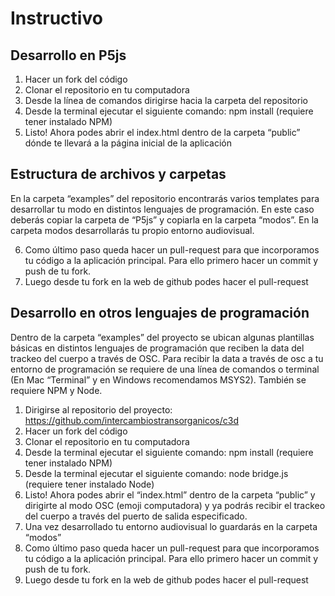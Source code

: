 # Instructivo

##  Desarrollo en P5js
1) Hacer un fork del código
2) Clonar el repositorio en tu computadora
3) Desde la línea de comandos dirigirse hacia la carpeta del repositorio
4) Desde la terminal ejecutar el siguiente comando: npm install (requiere tener instalado NPM)
5) Listo! Ahora podes abrir el index.html dentro de la carpeta “public” dónde te llevará a la página inicial de la aplicación

##  Estructura de archivos y carpetas
En la carpeta “examples” del repositorio encontrarás varios templates para desarrollar tu modo en distintos lenguajes de programación. En este caso deberás copiar la carpeta de “P5js” y copiarla en la carpeta “modos”. En la carpeta modos desarrollarás tu propio entorno audiovisual. 

6) Como último paso queda hacer un pull-request para que incorporamos tu código a la aplicación principal. Para ello primero hacer un commit y push de tu fork.
7) Luego desde tu fork en la web de github podes hacer el pull-request

##  Desarrollo en otros lenguajes de programación
Dentro de la carpeta “examples” del proyecto se ubican algunas plantillas básicas en distintos lenguajes de programación que reciben la data del trackeo del cuerpo a través de OSC. 
Para recibir la data a través de osc a tu entorno de programación se requiere de una línea de comandos o terminal (En Mac “Terminal” y en Windows recomendamos MSYS2). También se requiere NPM y Node.

1) Dirigirse al repositorio del proyecto: https://github.com/intercambiostransorganicos/c3d
2) Hacer un fork del código
3) Clonar el repositorio en tu computadora
5) Desde la terminal ejecutar el siguiente comando: npm install (requiere tener instalado NPM)
6) Desde la terminal ejecutar el siguiente comando: node bridge.js (requiere tener instalado Node)
7) Listo! Ahora podes abrir el “index.html” dentro de la carpeta “public” y dirigirte al modo OSC (emoji computadora) y ya podrás recibir el trackeo del cuerpo a través del puerto de salida especificado.
8) Una vez desarrollado tu entorno audiovisual lo guardarás en la carpeta “modos”
9) Como último paso queda hacer un pull-request para que incorporamos tu código a la aplicación principal. Para ello primero hacer un commit y push de tu fork.
10) Luego desde tu fork en la web de github podes hacer el pull-request

